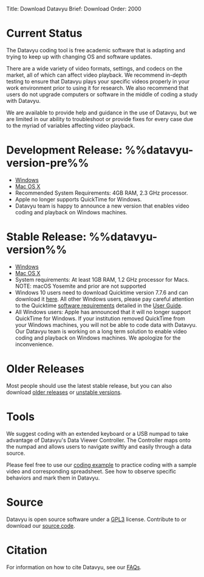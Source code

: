 Title: Download Datavyu
Brief: Download
Order: 2000

# Current Status

The Datavyu coding tool is free academic software that is adapting and trying to keep up with changing OS and software updates.

There are a wide variety of video formats, settings, and codecs on the market, all of which can affect video playback. We recommend in-depth testing to ensure that Datavyu plays your specific videos properly in your work environment prior to using it for research. We also recommend that users do not upgrade computers or software in the middle of coding a study with Datavyu.

We are available to provide help and guidance in the use of Datavyu, but we are limited in our ability to troubleshoot or provide fixes for every case due to the myriad of variables affecting video playback.

# Development Release: %%datavyu-version-pre%%

- [Windows](https://github.com/databrary/datavyu/releases/download/v1.5.1-rc2/Datavyu-1.5.1-RC2-Windows.exe)
- [Mac OS X](https://github.com/databrary/datavyu/releases/download/v1.5.1-rc2/Datavyu-1.5.1-RC2-OSX.dmg)
- Recommended System Requirements: 4GB RAM, 2.3 GHz processor.
- Apple no longer supports QuickTime for Windows. 
- Datavyu team is happy to announce a new version that enables video coding and playback on Windows machines.

# Stable Release: %%datavyu-version%%

- [Windows](/releases/Datavyu-Windows-latest.exe)
- [Mac OS X](/releases/Datavyu-OSX-latest.dmg)
- System requirements: At least 1GB RAM, 1.2 GHz processor for Macs. NOTE: macOS Yosemite and prior are not supported
- Windows 10 users need to download Quicktime version 7.7.6 and can download it [here](https://support.apple.com/kb/DL1822?locale=en_US). All other Windows users, please pay careful attention to the Quicktime [software requirements](/user-guide/guide/install.html#software-requirements) detailed in the [User Guide](/user-guide/guide.html).
- All Windows users: Apple has announced that it will no longer support QuickTime for Windows. If your institution removed QuickTime from your Windows machines, you will not be able to code data with Datavyu. Our Datavyu team is working on a long term solution to enable video coding and playback on Windows machines. We apologize for the inconvenience.

# Older Releases

Most people should use the latest stable release, but you can also download [older releases](/releases/) or [unstable versions](/releases_pre/).

# Tools

We suggest coding with an extended keyboard or a USB numpad to take advantage of Datavyu's Data Viewer Controller.
The Controller maps onto the numpad and allows users to navigate swiftly and easily through a data source.

Please feel free to use our [coding example](/user-guide/_downloads/DatavyuSample.zip) to practice coding with a sample video and corresponding spreadsheet.
See how to observe specific behaviors and mark them in Datavyu.

# Source

Datavyu is open source software under a [GPL3](https://github.com/databrary/datavyu/blob/master/GPL-LICENSE.txt) license.
Contribute to or download our [source code](https://github.com/databrary/datavyu).

# Citation

For information on how to cite Datavyu, see our [FAQs](http://datavyu.org/user-guide/faq.html#what-is-datavyu-s-citation).
